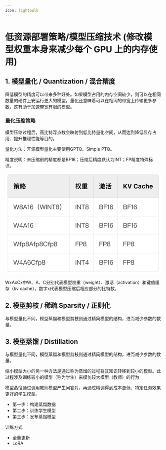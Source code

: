 ```yaml
---
icon: lightbulb
---
```

# 低资源部署策略/模型压缩技术 (修改模型权重本身来减少每个 GPU 上的内存使用)
## 1. 模型量化 / Quantization / 混合精度
降低模型的精度可以带来多种好处。如果模型占用的内存空间较少，则可以在相同数量的硬件上安运行更大的模型。量化还意味着可以在相同的带宽上传输更多参数，这有助于加速带宽有限的模型。

### 量化压缩策略
模型压缩过程后，高比特浮点数会映射到低比特量化空间，从而达到降低显存占用、提升推理性能等目的。

量化方法：开源模型量化主要使用GPTQ、Simple PTQ。

精度说明：未压缩前的精度都是BF16；压缩后精度默认为INT；FP精度特殊标识。

![量化压缩策略举例](images/image.png)

WxAxCx中W、A、C分别代表模型权重（weight）、激活（activation）和键值缓存（kv cache），数字x代表模型压缩后相应部分的比特数。

## 2. 模型剪枝 / 稀疏 Sparsity / 正则化
与模型量化不同，模型蒸馏和模型剪枝则通过精简模型的结构，进而减少参数的数量。

## 3. 模型蒸馏 / Distillation
与模型量化不同，模型蒸馏和模型剪枝则通过精简模型的结构，进而减少参数的数量。

缩小模型大小的另一种方法是通过称为蒸馏的过程将其知识转移到较小的模型。此过程涉及训练较小的模型（称为学生）来模仿较大模型（教师）的行为

模型蒸馏通过调用教师模型产生问答对，再通过精调得到成本更低、特定任务效果更好的学生模型。

- 第一步：构建蒸馏数据
- 第二步：训练学生模型
- 第三步：发布蒸馏模型

训练方式
- 全量更新
- LoRA